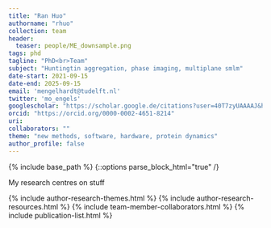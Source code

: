 ```yaml
---
title: "Ran Huo"
authorname: "rhuo"
collection: team
header:
  teaser: people/ME_downsample.png
tags: phd
tagline: "PhD<br>Team"
subject: "Huntingtin aggregation, phase imaging, multiplane smlm"
date-start: 2021-09-15
date-end: 2025-09-15
email: 'mengelhardt@tudelft.nl'
twitter: 'mo_engels'
googlescholar: "https://scholar.google.de/citations?user=40T7zyUAAAAJ&hl=de"
orcid: "https://orcid.org/0000-0002-4651-8214"
uri: 
collaborators: ""
theme: "new methods, software, hardware, protein dynamics"
author_profile: false
---
```

{% include base_path %}
{::options parse_block_html="true" /}

<p align= "justify">
My research centres on stuff

{% include author-research-themes.html %}
{% include author-research-resources.html %}
{% include team-member-collaborators.html %}
{% include publication-list.html %}